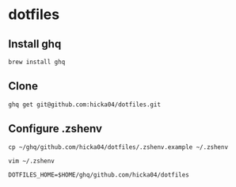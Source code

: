 # dotfiles

## Install ghq
```
brew install ghq
```

## Clone
```
ghq get git@github.com:hicka04/dotfiles.git
```

## Configure .zshenv
```
cp ~/ghq/github.com/hicka04/dotfiles/.zshenv.example ~/.zshenv
```

```
vim ~/.zshenv

DOTFILES_HOME=$HOME/ghq/github.com/hicka04/dotfiles
```
